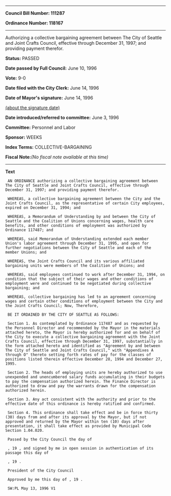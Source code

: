 

********

**Council Bill Number: 111287**
   
**Ordinance Number: 118167**
********

 Authorizing a collective bargaining agreement between The City of Seattle and Joint Crafts Council, effective through December 31, 1997; and providing payment therefor.

**Status:** PASSED
   
**Date passed by Full Council:** June 10, 1996
   
**Vote:** 9-0
   
**Date filed with the City Clerk:** June 14, 1996
   
**Date of Mayor's signature:** June 14, 1996
   
[(about the signature date)](/~public/approvaldate.htm)
   
   
   
**Date introduced/referred to committee:** June 3, 1996
   
**Committee:** Personnel and Labor
   
**Sponsor:** WEEKS
   
   
**Index Terms:** COLLECTIVE-BARGAINING

**Fiscal Note:**_(No fiscal note available at this time)_

********

**Text**
   
```
 AN ORDINANCE authorizing a collective bargaining agreement between The City of Seattle and Joint Crafts Council, effective through December 31, 1997; and providing payment therefor.

 WHEREAS, a collective bargaining agreement between the City and the Joint Crafts Council, as the representative of certain City employees, expired on December 31, 1994; and

 WHEREAS, a Memorandum of Understanding by and between the City of Seattle and the Coalition of Unions concerning wages, health care benefits, and other conditions of employment was authorized by Ordinance 117487; and

 WHEREAS, said Memorandum of Understanding extended each member Union's labor agreement through December 31, 1995, and open for further negotiations between the City of Seattle and each of the member Unions; and

 WHEREAS, the Joint Crafts Council and its various affiliated bargaining units were members of the Coalition of Unions; and

 WHEREAS, said employees continued to work after December 31, 1994, on condition that the subject of their wages and other conditions of employment were and continued to be negotiated during collective bargaining; and

 WHEREAS, collective bargaining has led to an agreement concerning wages and certain other conditions of employment between the City and the Joint Crafts Council; Now, Therefore,

 BE IT ORDAINED BY THE CITY OF SEATTLE AS FOLLOWS:

 Section 1. As contemplated by Ordinance 117487 and as requested by the Personnel Director and recommended by the Mayor in the materials attached hereto, the Mayor is hereby authorized for and on behalf of the City to execute a collective bargaining agreement with the Joint Crafts Council, effective through December 31, 1997, substantially in the form attached hereto and identified as "Agreement by and between The City of Seattle and Joint Crafts Council," with "Appendixes A through O" thereto setting forth rates of pay for the classes of positions listed therein effective December 28, 1994 and December 27, 1995.

 Section 2. The heads of employing units are hereby authorized to use unexpended and unencumbered salary funds accumulating in their budgets to pay the compensation authorized herein. The Finance Director is authorized to draw and pay the warrants drawn for the compensation authorized herein.

 Section 3. Any act consistent with the authority and prior to the effective date of this ordinance is hereby ratified and confirmed.

 Section 4. This ordinance shall take effect and be in force thirty (30) days from and after its approval by the Mayor, but if not approved and returned by the Mayor within ten (10) days after presentation, it shall take effect as provided by Municipal Code Section 1.04.020.

 Passed by the City Council the day of

 , 19 , and signed by me in open session in authentication of its passage this day of

 , 19 .

 President of the City Council

 Approved by me this day of , 19 .

 SW:PL May 13, 1996 V1

```
